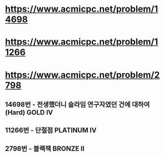# https://www.acmicpc.net/problem/14698
# https://www.acmicpc.net/problem/11266
# https://www.acmicpc.net/problem/2798

## 14698번 - 전생했더니 슬라임 연구자였던 건에 대하여 (Hard) GOLD IV
## 11266번 - 단절점 PLATINUM IV
## 2798번 - 블랙잭 BRONZE II